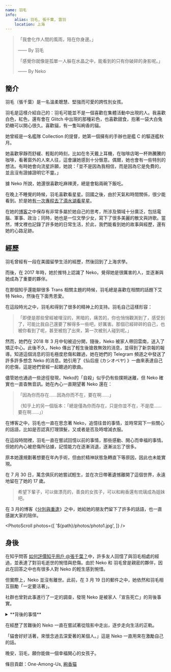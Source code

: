```yaml
---
name: 羽毛
info:
    alias: 羽毛, 張千葉, 雲羽
    location: 上海
---
```


> 「我會化作人間的風雨，陪在你身邊。」
>
> —— By 羽毛
>
> 「感覺你就像是孤單一人躲在水晶之中，能看到的只有你破碎的身影呢。」
>
> —— By Neko

## 簡介

羽毛（張千葉）是一名溫柔聰慧、堅強而可愛的跨性別女孩。

羽毛是這樣介紹自己的：羽毛可能並不是一個喜歡在集體活動中出現的人。我喜歡白色，紅色，還有會在 Glitch 中出現的那種彩色，也喜歡甜食，抱著一袋大白兔奶糖可以開心很久。喜歡貓，有一隻叫絢香的貓。

她曾經是一名艦隊 Collection 的提督，她第一個擁有的手辦也是艦 C 的驅逐艦秋月。

她喜歡寧靜而舒緩、輕鬆的時刻，比如在冬天戴上耳機，在咖啡店喝一杯熱騰騰的咖啡，看著窗外的人來人往，這會讓她感到十分愜意。偶爾，她也會有一些特別的想法。有時她會向流星許願，她說：「並不是因為我相信，而是因為它是免費的，並且沒有證據證明它不靈。」

據 Neko 所說，她還很喜歡吃麻辣燙，總是會點兩碗下飯吃。

在晚上不睡覺的時候，羽毛喜歡看星星。回國之後，由於天氣和時間關係，很少能看到。於是她[有一次專程去了滴水湖看星星](https://web.archive.org/web/20210517104313/https://oao.moe/archives/834/)。

在她的[博客](https://web.archive.org/web/20210420170241/https://oao.moe/archives/)之中保存有非常多屬於她自己的思考，所涉及領域十分廣泛，包括電腦、軍事、政治；同時，她也是一位文學少女，寫下了很多美麗的散文與詩歌。當然，博文裡也記錄了許多她的日常生活，於此，我們能看到她的故事與經歷，還有她的心路足跡。

## 經歷

羽毛曾經有一段在美國留學生活的經歷，然後回到了上海求學。

而後，在 2017 年時，她於推特上認識了 Neko，覺得她是很厲害的人，並逐漸與她成為了重要的夥伴。

在那個知乎還能聊很多 Trans 相關主題的時候，羽毛總是喜歡在相關的話題下艾特 Neko，然後在下面秀恩愛。

在這段時光之中，羽毛和得到了很多的精神上的支持。羽毛自己這樣形容：

>「即便是那些曾經被埋沒的，黑暗的，痛苦的，你也悄悄觀測到了，感受到了，可能比我自己還要了解得多一些吧，好厲害。那個已經碎碎的自己，也被你看到了呢，甚至被抱了出來，第一次被別人碰到呢。」

然而，她們在 2018 年 3 月中旬被迫分開，隨後，Neko 被家人帶回雲南，送入了矯正中心。此後不久，Neko 傳出了輕生後搶救無效的消息，並得到了新京報的報導。知道這個消息的羽毛極度悲傷和難過，她在她們的 Telegram 頻道之中發送了許多許多想念 Neko 的消息。她引用了《仙后座 (カシオペヤ) 》一曲來表達自己的悲傷，這是她們曾經一起聽過的歌曲。

儘管她也通過一些途徑發現，Neko的「自殺」似乎仍有些撲朔迷離，但 Neko 確實也一直杳無音訊。她在內心一直期望著 Neko 還在：

> 「因為你而存在……因為你而不在，要在啊……」
>
> （知乎上的另一個版本：「總是僅為你而存在，只是你並不在，不是麼……要在啊……」）

在博客之中，羽毛也一直在思念著 Neko，追憶往昔的事情，並時常寫下一些關心的話語，比如是否認真打理頭髮，又或者是否及時增減衣服。

在這段時間裡，羽毛一直在嘗試回憶以前的事情，那些感動、開心而幸福的事情。但她的內心被悲傷所佔據，記憶能力在逐漸消退，逐漸淡忘了很多。

原本她還規劃著想要在年內手術，但由於精神狀態急轉直下等原因，因此也未能實現。

在 7 月 30 日，萬念俱灰的她嘗試輕生，並在次日帶著遺憾離開了這個世界，永遠地留在了她的 17 歲。

> 希望下輩子，可以做漂亮的，善良的女孩子，可以和絢香還有琉璃成為姐妹吧。

在 3 月的博客《[分別與重逢](https://web.archive.org/web/20210517104118/https://oao.moe/archives/948/)》之中，她給她的朋友們留下了許多的話語，也一直感謝大家的陪伴。

<PhotoScroll photos={[
    '${path}/photos/photo1.jpg',
]} />

## 身後

在知乎問答 [如何評價知乎用戶 @張千葉？](https://www.zhihu.com/question/284818437)中，許多友人回憶了與羽毛相處的經過，並表達了對羽毛逝世的惋惜與悲傷。由於 Neko 和 羽毛曾是親密的夥伴，因此在回答之中也有很多人對 Neko 的輕生感到惋惜。

但實際上，Neko 並沒有離世。此前，在 3 月 19 日的郵件之中，她依然和羽毛相互鼓勵「一定要活著」。

社群也曾對此事進行了一定的調查，發現 Neko 是被家人「宣告死亡」的背後事實。

<details>
<summary>**背後的事情**</summary>

Neko 和羽毛被迫在上海分開之後，被父母帶回了雲南昆明，而後在心理衛生中心住院治療。

在這段時間裡，Neko 一直想著要去尋找羽毛，於是在院外與家人吃飯的間隙嘗試和羽毛聯繫，並說服了當值醫生給自己開具出院證明。此舉激怒了其家人。此後，家人索性假借送她去長水機場之名，將其開車送至昆明安寧市好孩子學校（以下簡稱「好孩子」）此後，Neko 被關入了 308 房間，也可以理解成小黑屋一樣的存在。

在從308房間出來之後數日，由於 Neko 掌握著不錯的電腦技術，加上此時宣傳部門較為信任她，於是他們找到了 Neko，要求其協助他們修理網路系統。Neko 在修復網路系統後迅速給羽毛發送了郵件。

隨後，外界開始了對Neko父母的言論轟炸，《新京報》的記者也找到了好孩子，詢問Neko的下落。

但是，Neko 的父母隨後作出了驚人的決定，和其他人說已經把 Neko 從機構中帶出，隨後將 Neko 的戶籍註銷，並用哭腔在《新京報》的採訪中對外界宣稱 Neko 已於 3 月 24 日淩晨自殺。

在這之後，Neko 繼續被關在好孩子中，在 10 月得知了羽毛出事的情況，並幾近崩潰。

儘管如此，Neko 仍舊踐行了「一定要活著」的話語，她沒有自暴自棄，而是想辦法平靜下來，並堅持記錄下了一些日記，也培養了一些興趣愛好。她嘗試尋找一些能夠解決困境的方法把自己的注意力轉移開。在好孩子的後半段時光裡，她身邊的人幫助了她很多，有朋友在身邊陪她，又或者是人從外邊送東西進來。有時，一些對她好的那些教官會帶她去玩，或者是給她買東西，這能讓她開心一些。

2019 年 9 月 1 日，Neko 離開了好孩子學校，在一段時間後開始了新的生活。

> 謹以此紀念過去兩年裡所遭受的一切困難和苦難
>
> 2018 年 3 月 16 日 晚間 22:31
>
> 2020 年 3 月 16 日 晚間 22:31
>
> 謝謝大家在那段時間裡所付出的一切
>
> 也是為了紀念 2018 年 3 月 14 日和你們分開後的一切
> 
> 還有 2018 年 7 月 31 日的你。
>
> 謝謝你們。
>
> Neko, 於 Telegram
</details>

在經歷了苦難後的 Neko 一直在嘗試著從陰影中走出，逐步走向生活的正軌。

「貓會好好活著，來懷念過去深愛著的某個人。」這是 Neko 一直用來在激勵自己的話。

晚安，羽毛，願你能做一個幸福開心的女孩子。

條目貢獻：One-Among-Us, [絢香猫](https://twitter.com/ayakaneko)
